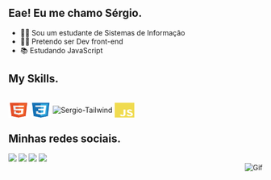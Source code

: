 ## Eae! Eu me chamo Sérgio.

- 👨‍🎓 Sou um estudante de Sistemas de Informação
- 👨‍💻 Pretendo ser Dev front-end
- 📚 Estudando JavaScript

## My Skills.
<div style="display: inline_block"><br>
 <img align="center" alt="Sergio-HTML" height="30" width="40" src="https://raw.githubusercontent.com/devicons/devicon/master/icons/html5/html5-original.svg">
  <img align="center" alt="Sergio-CSS" height="30" width="40" src="https://raw.githubusercontent.com/devicons/devicon/master/icons/css3/css3-original.svg">
	<img align="center" alt="Sergio-Tailwind" height="30" width="40" src="https://static-00.iconduck.com/assets.00/tailwind-css-icon-2048x1229-u8dzt4uh.png">
  <img align="center" alt="Sergio-Js" height="30" width="40" src="https://raw.githubusercontent.com/devicons/devicon/master/icons/javascript/javascript-plain.svg">
	
</div>
  
  ## Minhas redes sociais.
<div>   
	<a href="https://instagram.com/sergiohenrique.rr" target="_blank"><img src="https://img.shields.io/badge/-Instagram-%23E4405F?style=for-the-badge&logo=instagram&logoColor=white" target="_blank"></a>
  <a href = "mailto:sergiohenriquejrr@gmail.com"><img src="https://img.shields.io/badge/-Gmail-%23333?style=for-the-badge&logo=gmail&logoColor=white" target="_blank"></a>
  <a href="https://www.linkedin.com/in/sergiohrodrigues/" target="_blank"><img src="https://img.shields.io/badge/-LinkedIn-%230077B5?style=for-the-badge&logo=linkedin&logoColor=white" target="_blank"></a>   
  <a href="https://codepen.io/Sergin-coder" target="_blank"><img src="https://img.shields.io/badge/-CodePen-%23333?style=for-the-badge&logo=CodePen&logoColor=white" target="_blank"></a>
</div>

<img align="right" alt="Gif" width="full" height="full" src="https://camo.githubusercontent.com/dc14de6f7c6433ccc8cf7cf124e56650bf2cd9aa7df257ffdd009ec49a5dd7ad/68747470733a2f2f692e696d6775722e636f6d2f333464494a58632e676966">
